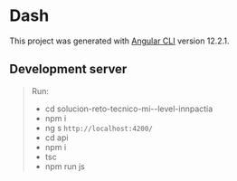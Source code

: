 # Dash

This project was generated with [Angular CLI](https://github.com/angular/angular-cli) version 12.2.1.

## Development server
> Run:
> - cd solucion-reto-tecnico-mi--level-innpactia
> - npm i
> - ng s `http://localhost:4200/`
> - cd api
> - npm i
> - tsc
> - npm run js

